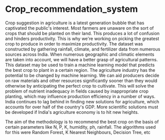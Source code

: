 # Crop_recommendation_system
Crop suggestion in agriculture is a latest generation bubble that has captivated
the public's interest. Most farmers are unaware on the sort of crops that should
be planted on their land. This produces a lot of confusion and hinders
productivity. This is why we're working on picking the greatest crop to produce
in order to maximize productivity. The dataset was constructed by gathering
rainfall, climate, and fertilizer data from numerous sources across India. When
numerous geographic and climatic elements are taken into account, we will
have a better grasp of agricultural patterns. This dataset may be used to train a
machine learning model that predicts the best crop to plant in a certain region.
The agriculture industry has the potential to be changed by machine learning.
We can aid producers decide on raw materials and other resources significantly
sooner than they would otherwise by anticipating the perfect crop to cultivate.
This will solve the problem of nutrient inadequacy in fields caused by
inappropriate crop planting, which may influence production efficiency in a
number of ways. India continues to lag behind in finding new solutions for
agriculture, which accounts for over half of the country's GDP. More scientific
solutions must be developed if India's agriculture economy is to hit new
heights.

The aim of the methodology is to recommend the best crop on the basis of certain
parameters like N, P, K, humidity, ph, rainfall. The algorithms used for this were
Random Forest, K Nearest Neighbours, Decision Tree, etc
